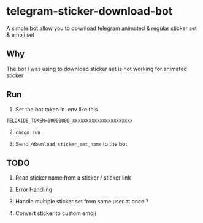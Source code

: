 # telegram-sticker-download-bot

A simple bot allow you to download telegram animated & regular sticker set & emoji set

## Why

The bot I was using to download sticker set is not working for animated sticker

## Run

1. Set the bot token in .env like this

```
TELOXIDE_TOKEN=00000000_xxxxxxxxxxxxxxxxxxxxxx
```

2. `cargo run`

3. Send `/download sticker_set_name` to the bot

## TODO

1. ~~Read sticker name from a sticker / sticker link~~

2. Error Handling

3. Handle multiple sticker set from same user at once ?

4. Convert sticker to custom emoji